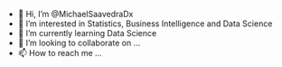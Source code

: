 - 👋 Hi, I’m @MichaelSaavedraDx
- 👀 I’m interested in Statistics, Business Intelligence and Data Science
- 🌱 I’m currently learning Data Science
- 💞️ I’m looking to collaborate on ...
- 📫 How to reach me ...

<!---
MichaelSaavedraDx/MichaelSaavedraDx is a ✨ special ✨ repository because its `README.md` (this file) appears on your GitHub profile.
You can click the Preview link to take a look at your changes.
--->
